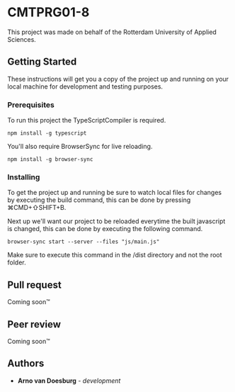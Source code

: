 # CMTPRG01-8

This project was made on behalf of the Rotterdam University of Applied Sciences.

## Getting Started

These instructions will get you a copy of the project up and running on your local machine for development and testing purposes.

### Prerequisites

To run this project the TypeScriptCompiler is required.

```
npm install -g typescript
```

You'll also require BrowserSync for live reloading.

```
npm install -g browser-sync
```

### Installing

To get the project up and running be sure to watch local files for changes by executing the build command, this can be done by pressing ⌘CMD+⇧SHIFT+B.

Next up we'll want our project to be reloaded everytime the built javascript is changed, this can be done by executing the following command.

```
browser-sync start --server --files "js/main.js"
```

Make sure to execute this command in the /dist directory and not the root folder.

## Pull request

Coming soon™


## Peer review

Coming soon™

## Authors

* **Arno van Doesburg** - *development*
